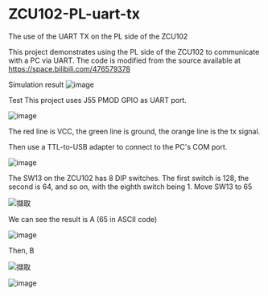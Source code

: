 # ZCU102-PL-uart-tx
The use of the UART TX on the PL side of the ZCU102


This project demonstrates using the PL side of the ZCU102 to communicate with a PC via UART.
The code is modified from the source available at https://space.bilibili.com/476579378 



Simulation result
![image](https://github.com/Chenqwer/ZCU102-PL-uart-tx/assets/32257273/46ed2d98-441f-435d-8d35-b49a8bb625bb)

Test
This project uses J55 PMOD GPIO as UART port.

![image](https://github.com/Chenqwer/ZCU102-PL-uart-tx/assets/32257273/5fdb5a12-14af-4059-bfe6-90752c2b40dd)

The red line is VCC, the green line is ground, the orange line is the tx signal.

Then use a TTL-to-USB adapter to connect to the PC's COM port.

![image](https://github.com/Chenqwer/ZCU102-PL-uart-tx/assets/32257273/2ca86bfd-635e-47d9-9507-116fd8bc6379)

The SW13 on the ZCU102 has 8 DIP switches. The first switch is 128, the second is 64, and so on, with the eighth switch being 1.
Move SW13 to 65

![擷取](https://github.com/Chenqwer/ZCU102-PL-uart-tx/assets/32257273/abdbbcb4-0ea0-4d0c-b98b-87f0bba26424)

We can see the result is A (65 in ASCII code)

![image](https://github.com/Chenqwer/ZCU102-PL-uart-tx/assets/32257273/2da84a31-fc46-40bf-9600-c4b53144ebc0)

Then, B

![擷取](https://github.com/Chenqwer/ZCU102-PL-uart-tx/assets/32257273/e15127b0-6576-4a0c-8cb8-f7532a772c26)

![image](https://github.com/Chenqwer/ZCU102-PL-uart-tx/assets/32257273/426d3d91-755a-493d-b47f-be4a745c30f0)



